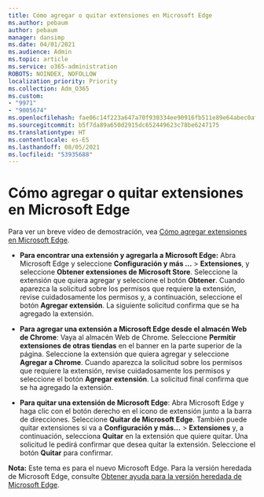 ```yaml
---
title: Cómo agregar o quitar extensiones en Microsoft Edge
ms.author: pebaum
author: pebaum
manager: dansimp
ms.date: 04/01/2021
ms.audience: Admin
ms.topic: article
ms.service: o365-administration
ROBOTS: NOINDEX, NOFOLLOW
localization_priority: Priority
ms.collection: Adm_O365
ms.custom:
- "9971"
- "9005674"
ms.openlocfilehash: fae06c14f223a647a70f930334ee90916fb511e89e64abec0af830289c5f3f1b
ms.sourcegitcommit: b5f7da89a650d2915dc652449623c78be6247175
ms.translationtype: HT
ms.contentlocale: es-ES
ms.lasthandoff: 08/05/2021
ms.locfileid: "53935688"
---
```

# <a name="how-to-add-or-remove-extensions-in-microsoft-edge"></a>Cómo agregar o quitar extensiones en Microsoft Edge

Para ver un breve vídeo de demostración, vea [Cómo agregar extensiones en Microsoft Edge](https://support.microsoft.com/help/4027935/windows-10-add-or-remove-browser-extensions).

- **Para encontrar una extensión y agregarla a Microsoft Edge:** Abra Microsoft Edge y seleccione **Configuración y más ...** > **Extensiones**, y seleccione **Obtener extensiones de Microsoft Store**. Seleccione la extensión que quiera agregar y seleccione el botón **Obtener**. Cuando aparezca la solicitud sobre los permisos que requiere la extensión, revise cuidadosamente los permisos y, a continuación, seleccione el botón **Agregar extensión**. La siguiente solicitud confirma que se ha agregado la extensión.

- **Para agregar una extensión a Microsoft Edge desde el almacén Web de Chrome**: Vaya al almacén Web de Chrome. Seleccione **Permitir extensiones de otras tiendas** en el banner en la parte superior de la página. Seleccione la extensión que quiera agregar y seleccione **Agregar a Chrome**. Cuando aparezca la solicitud sobre los permisos que requiere la extensión, revise cuidadosamente los permisos y seleccione el botón **Agregar extensión**. La solicitud final confirma que se ha agregado la extensión.

- **Para quitar una extensión de Microsoft Edge**: Abra Microsoft Edge y haga clic con el botón derecho en el icono de extensión junto a la barra de direcciones. Seleccione **Quitar de Microsoft Edge**. También puede quitar extensiones si va a **Configuración y más...** > **Extensiones** y, a continuación, selecciona **Quitar** en la extensión que quiere quitar. Una solicitud le pedirá confirmar que desea quitar la extensión. Seleccione el botón **Quitar** para confirmar.

**Nota:** Este tema es para el nuevo Microsoft Edge. Para la versión heredada de Microsoft Edge, consulte [Obtener ayuda para la versión heredada de Microsoft Edge](https://support.microsoft.com/hub/4522743/microsoft-edge-help).